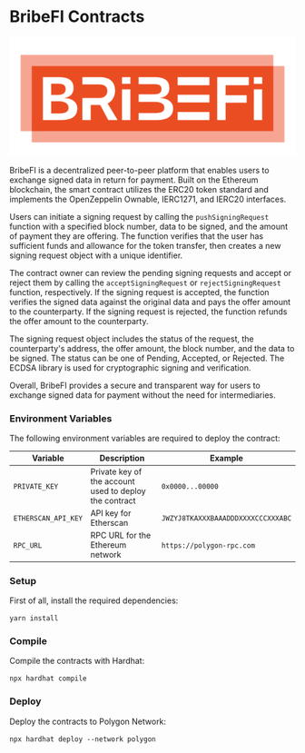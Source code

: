 # BribeFI Contracts

![BribeFI Logo](./docs/bribefi.png)

BribeFI is a decentralized peer-to-peer platform that enables users to exchange signed data in return for payment. Built on the Ethereum blockchain, the smart contract utilizes the ERC20 token standard and implements the OpenZeppelin Ownable, IERC1271, and IERC20 interfaces.

Users can initiate a signing request by calling the `pushSigningRequest` function with a specified block number, data to be signed, and the amount of payment they are offering. The function verifies that the user has sufficient funds and allowance for the token transfer, then creates a new signing request object with a unique identifier.

The contract owner can review the pending signing requests and accept or reject them by calling the `acceptSigningRequest` or `rejectSigningRequest` function, respectively. If the signing request is accepted, the function verifies the signed data against the original data and pays the offer amount to the counterparty. If the signing request is rejected, the function refunds the offer amount to the counterparty.

The signing request object includes the status of the request, the counterparty's address, the offer amount, the block number, and the data to be signed. The status can be one of Pending, Accepted, or Rejected. The ECDSA library is used for cryptographic signing and verification.

Overall, BribeFI provides a secure and transparent way for users to exchange signed data for payment without the need for intermediaries.

### Environment Variables

The following environment variables are required to deploy the contract:

| Variable            | Description                                            | Example                            |
| ------------------- | ------------------------------------------------------ | ---------------------------------- |
| `PRIVATE_KEY`       | Private key of the account used to deploy the contract | `0x0000...00000`                   |
| `ETHERSCAN_API_KEY` | API key for Etherscan                                  | `JWZYJ8TKAXXXBAAADDDXXXXCCCXXXABC` |
| `RPC_URL`           | RPC URL for the Ethereum network                       | `https://polygon-rpc.com`          |

### Setup

First of all, install the required dependencies:

```shell
yarn install
```

### Compile

Compile the contracts with Hardhat:

```shell
npx hardhat compile
```

### Deploy

Deploy the contracts to Polygon Network:

```shell
npx hardhat deploy --network polygon
```
